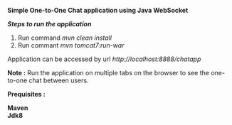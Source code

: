 <b> Simple One-to-One Chat application using Java WebSocket</b>

<b><i>Steps to run the application</i></b>

1. Run command  <i>mvn clean install</i> 
2. Run commant  <i>mvn tomcat7:run-war</i>

Application can be accessed by url <i>http://localhost:8888/chatapp</i>

<b>Note :</b> Run the application on multiple tabs on the browser to see the one-to-one chat between users.

<b>Prequisites :</b>

<b>Maven</b></br>
<b>Jdk8</b>
